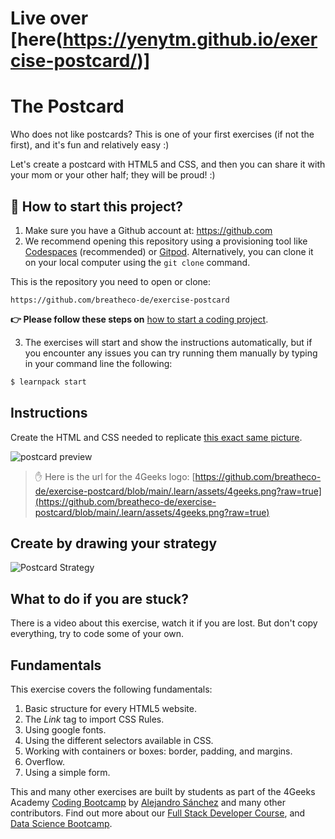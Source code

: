 # Live over [here(https://yenytm.github.io/exercise-postcard/)]


<!-- hide -->
# The Postcard
<!-- endhide -->

Who does not like postcards? This is one of your first exercises (if not the first), and it's fun and relatively easy :)

Let's create a postcard with HTML5 and CSS, and then you can share it with your mom or your other half; they will be proud! :)

## 🌱  How to start this project?

1. Make sure you have a Github account at:  https://github.com
2. We recommend opening this repository using a provisioning tool like [Codespaces](https://4geeks.com/lesson/what-is-github-codespaces) (recommended) or [Gitpod](https://4geeks.com/lesson/how-to-use-gitpod). Alternatively, you can clone it on your local computer using the `git clone` command. 

This is the repository you need to open or clone:

```text
https://github.com/breatheco-de/exercise-postcard
```

**👉 Please follow these steps on** [how to start a coding project](https://4geeks.com/lesson/how-to-start-a-project).


3. The exercises will start and show the instructions automatically, but if you encounter any issues you can try running them manually by typing in your command line the following:

```bash
$ learnpack start
```

## Instructions

Create the HTML and CSS needed to replicate [this exact same picture](https://raw.githubusercontent.com/breatheco-de/exercise-postcard/main/.learn/assets/preview.png).

![postcard preview](https://raw.githubusercontent.com/breatheco-de/exercise-postcard/main/.learn/assets/preview.png)

> ✋ Here is the url for the 4Geeks logo: [https://github.com/breatheco-de/exercise-postcard/blob/main/.learn/assets/4geeks.png?raw=true](https://github.com/breatheco-de/exercise-postcard/blob/main/.learn/assets/4geeks.png?raw=true)

## Create by drawing your strategy

![Postcard Strategy](https://github.com/breatheco-de/exercise-postcard/raw/main/.learn/assets/strategy.gif?raw=true)

## What to do if you are stuck?

There is a video about this exercise, watch it if you are lost. But don't copy everything, try to code some of your own.

## Fundamentals
This exercise covers the following fundamentals:
1. Basic structure for every HTML5 website.  
2. The *Link* tag to import CSS Rules.  
3. Using google fonts.  
3. Using the different selectors available in CSS.  
4. Working with containers or boxes: border, padding, and margins.  
5. Overflow.  
6. Using a simple form.  

This and many other exercises are built by students as part of the 4Geeks Academy [Coding Bootcamp](https://4geeksacademy.com/us/coding-bootcamp) by [Alejandro Sánchez](https://twitter.com/alesanchezr) and many other contributors. Find out more about our [Full Stack Developer Course](https://4geeksacademy.com/us/coding-bootcamps/part-time-full-stack-developer), and  [Data Science Bootcamp](https://4geeksacademy.com/us/coding-bootcamps/datascience-machine-learning).



